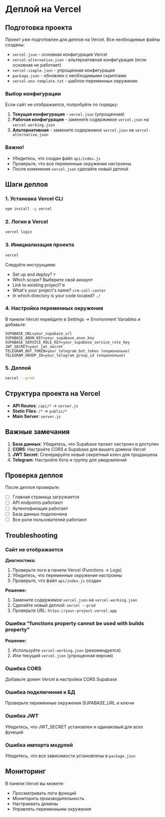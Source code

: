 # Деплой на Vercel

## Подготовка проекта

Проект уже подготовлен для деплоя на Vercel. Все необходимые файлы созданы:

- `vercel.json` - основная конфигурация Vercel
- `vercel-alternative.json` - альтернативная конфигурация (если основная не работает)
- `vercel-simple.json` - упрощенная конфигурация
- `package.json` - обновлен с необходимыми скриптами
- `vercel-env-template.txt` - шаблон переменных окружения

### Выбор конфигурации

Если сайт не отображается, попробуйте по порядку:

1. **Текущая конфигурация** - `vercel.json` (упрощенная)
2. **Рабочая конфигурация** - замените содержимое `vercel.json` на `vercel-working.json`
3. **Альтернативная** - замените содержимое `vercel.json` на `vercel-alternative.json`

### Важно!
- Убедитесь, что создан файл `api/index.js`
- Проверьте, что все переменные окружения настроены
- После изменения `vercel.json` сделайте новый деплой

## Шаги деплоя

### 1. Установка Vercel CLI

```bash
npm install -g vercel
```

### 2. Логин в Vercel

```bash
vercel login
```

### 3. Инициализация проекта

```bash
vercel
```

Следуйте инструкциям:
- Set up and deploy? `Y`
- Which scope? Выберите свой аккаунт
- Link to existing project? `N`
- What's your project's name? `crm-call-center`
- In which directory is your code located? `./`

### 4. Настройка переменных окружения

В панели Vercel перейдите в Settings → Environment Variables и добавьте:

```
SUPABASE_URL=your_supabase_url
SUPABASE_ANON_KEY=your_supabase_anon_key
SUPABASE_SERVICE_ROLE_KEY=your_supabase_service_role_key
JWT_SECRET=your_jwt_secret
TELEGRAM_BOT_TOKEN=your_telegram_bot_token (опционально)
TELEGRAM_GROUP_ID=your_telegram_group_id (опционально)
```

### 5. Деплой

```bash
vercel --prod
```

## Структура проекта на Vercel

- **API Routes**: `/api/*` → `server.js`
- **Static Files**: `/*` → `public/*`
- **Main Server**: `server.js`

## Важные замечания

1. **База данных**: Убедитесь, что Supabase проект настроен и доступен
2. **CORS**: Настройте CORS в Supabase для вашего домена Vercel
3. **JWT Secret**: Сгенерируйте новый секретный ключ для продакшена
4. **Telegram**: Настройте бота и группу для уведомлений

## Проверка деплоя

После деплоя проверьте:
- [ ] Главная страница загружается
- [ ] API endpoints работают
- [ ] Аутентификация работает
- [ ] База данных подключена
- [ ] Все роли пользователей работают

## Troubleshooting

### Сайт не отображается

**Диагностика:**
1. Проверьте логи в панели Vercel (Functions → Logs)
2. Убедитесь, что переменные окружения настроены
3. Проверьте, что файл `api/index.js` создан

**Решение:**
1. Замените содержимое `vercel.json` на `vercel-working.json`
2. Сделайте новый деплой: `vercel --prod`
3. Проверьте URL: `https://your-project.vercel.app`

### Ошибка "functions property cannot be used with builds property"

**Решение:**
1. Используйте `vercel-working.json` (рекомендуется)
2. Или текущий `vercel.json` (упрощенная версия)

### Ошибка CORS
Добавьте домен Vercel в настройки CORS Supabase

### Ошибка подключения к БД
Проверьте переменные окружения SUPABASE_URL и ключи

### Ошибка JWT
Убедитесь, что JWT_SECRET установлен и одинаковый для всех функций

### Ошибка импорта модулей
Убедитесь, что все зависимости установлены в `package.json`

## Мониторинг

В панели Vercel вы можете:
- Просматривать логи функций
- Мониторить производительность
- Настраивать домены
- Управлять переменными окружения
